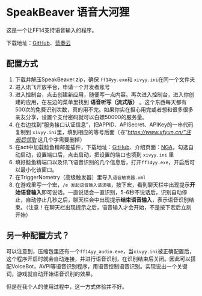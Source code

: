 # SpeakBeaver 语音大河狸

这是一个让FF14支持语音输入的程序。

下载地址：[GitHub](https://github.com/uiharuayako/SpeakBeaver/releases/tag/v1.0.0)、[蓝奏云](https://wwc.lanzout.com/iLz6K09yfoeh)

## 配置方式

1. 下载并解压SpeakBeaver.zip，确保 ``ff14yy.exe``和 ``xivyy.ini``在同一个文件夹
2. 进入讯飞开放平台，申请一个开发者账号
3. 进入控制台，点击创建新应用，随便写一点内容。再次进入控制台，进入你创建的应用，在左边的菜单里找到 **语音听写（流式版）** 。这个东西每天都有500次的免费识别次数，真的用不完。如果你实在担心用完或者想和很多很多亲友分享，设置个支付密码就可以白嫖50000的服务量。
4. 在右边找到“服务接口认证信息”，把APPID、APISecret、APIKey的一串代码复制到 ``xivyy.ini``里，填到相应的等号后面（*在“https://www.xfyun.cn/”注册后领取* 这几个字需要删掉）
5. 在act中加载鲶鱼精邮差插件，下载地址：[GitHub](https://github.com/Natsukage/PostNamazu)、介绍页面：[NGA](https://ngabbs.com/read.php?tid=19724323)，勾选自动启动，设置端口后，点击启动，把设置的端口也填到 ``xivyy.ini`` 里
6. 填好鲶鱼精端口以及讯飞语音识别的几个信息后，打开``ff14yy.exe``，开启后可以最小化该窗口。
7. 在TriggerNometry（高级触发器）里导入``语音触发器.xml``
8. 在游戏里写一个宏，``/e 发起语音输入请求喵``，按下宏，看到聊天栏中出现提示**开始语音输入**即可说话。一直说话会一直识别，5-6秒不说话后，识别自动停止，自动停止几秒之后，聊天栏会中出现提示**结束语音输入**，表示语音识别结束。（注意！在聊天栏出现提示之后，语音输入才会开始，不是按下宏后立刻开始）

## 另一种配置方式？

可以注意到，压缩包里还有一个``ff14yy_audio.exe``，当``xivyy.ini``被正确配置后，这个程序开启时就会自动连接，并进行语音识别，在识别结束后关闭。因此可以搭配VoiceBot，AVPI等语音识别程序，用语音控制语音识别。实现说出一个关键词，游戏就自动开始语音识别的效果。

但是在我个人的使用过程中，这一方式体验并不好。